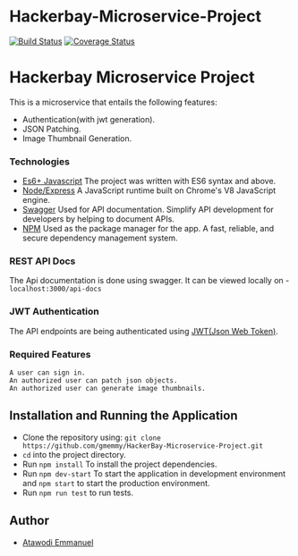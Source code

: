 # Hackerbay-Microservice-Project

[![Build Status](https://travis-ci.org/gmemmy/HackerBay-Microservice-Project.svg?branch=develop)](https://travis-ci.org/gmemmy/HackerBay-Microservice-Project)
[![Coverage Status](https://coveralls.io/repos/github/gmemmy/Microservice-Backend/badge.svg?branch=develop)](https://coveralls.io/github/gmemmy/Microservice-Backend?branch=develop)

# Hackerbay Microservice Project
This is a microservice that entails the following features:
* Authentication(with jwt generation).
* JSON Patching.
* Image Thumbnail Generation.

### Technologies
* [Es6+ Javascript](https://www.ecma-international.org/ecma-262/9.0/index.html) The project was written with ES6 syntax and above.
* [Node/Express](https://nodejs.org/en/) A JavaScript runtime built on Chrome's V8 JavaScript engine.
* [Swagger](https://swagger.io/) Used for API documentation. Simplify API development for developers by helping to document APIs.
* [NPM](https://www.npmjs.com/) Used as the package manager for the app. A fast, reliable, and secure dependency management system.

### REST API Docs
The Api documentation is done using swagger. It can be viewed locally on - `localhost:3000/api-docs`

### JWT Authentication
The API endpoints are being authenticated using [JWT(Json Web Token)](https://jwt.io/).

### Required Features

```
A user can sign in.
An authorized user can patch json objects.
An authorized user can generate image thumbnails.
```

## Installation and Running the Application

* Clone the repository using: `git clone https://github.com/gmemmy/HackerBay-Microservice-Project.git`
* `cd` into the project directory.
* Run `npm install` To install the project dependencies.
* Run `npm dev-start` To start the application in development environment and `npm start` to start the production environment.
* Run `npm run test` to run tests.

## Author
* [Atawodi Emmanuel](https://github.com/gmemmy)
